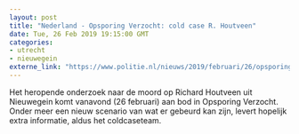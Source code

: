 ```yaml
---
layout: post
title: "Nederland - Opsporing Verzocht: cold case R. Houtveen"
date: Tue, 26 Feb 2019 19:15:00 GMT
categories: 
- utrecht 
- nieuwegein 
externe_link: "https://www.politie.nl/nieuws/2019/februari/26/opsporing-verzocht-26-februari-2019.html"
---
```


Het heropende onderzoek naar de moord op Richard Houtveen uit Nieuwegein komt vanavond (26 februari) aan bod in Opsporing Verzocht. Onder meer een nieuw scenario van wat er gebeurd kan zijn, levert hopelijk extra informatie, aldus het coldcaseteam.
